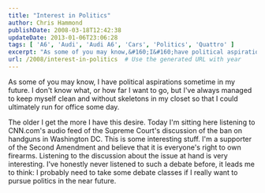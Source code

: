 ```yaml
---
title: "Interest in Politics"
author: Chris Hammond
publishDate: 2008-03-18T12:42:38
updateDate: 2013-01-06T23:06:28
tags: [ 'A6', 'Audi', 'Audi A6', 'Cars', 'Politics', 'Quattro' ]
excerpt: "As some of you may know,&#160;I&#160;have political aspirations sometime in my future. I don't know what, or how far I want to go, but I've always managed to keep myself clean and without skeletons in my closet so that I could ultimately run for office some day. The older I get the more I have this desire. Today I'm sitting here listening to CNN.com's audio feed of the Supreme Court's discussion of the ban on handguns in Washington DC. This is some interesting stuff. I'm a supporter of the Second Amendment and believe that it is everyone's right to own firearms.&#160;Listening to the discussion about the issue at hand is very interesting. I've honestly never listened to such a debate before, it leads me to think: I probably need to take some debate classes if I really want to pursue politics in the near future."
url: /2008/interest-in-politics  # Use the generated URL with year
---
```

<p>As some of you may know,&#160;I&#160;have political aspirations sometime in my future. I don't know what, or how far I want to go, but I've always managed to keep myself clean and without skeletons in my closet so that I could ultimately run for office some day.</p> <p>The older I get the more I have this desire. Today I'm sitting here listening to CNN.com's audio feed of the Supreme Court's discussion of the ban on handguns in Washington DC. This is some interesting stuff. I'm a supporter of the Second Amendment and believe that it is everyone's right to own firearms.&#160;Listening to the discussion about the issue at hand is very interesting. I've honestly never listened to such a debate before, it leads me to think: I probably need to take some debate classes if I really want to pursue politics in the near future.</p>
